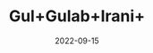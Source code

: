 ---
title: 'Gul+Gulab+Irani+'
date: '2022-09-15' 
metatag: '' 
inventory: '0' 
draft: false 
# meta description 
shortDescripton: ''
description: 'Herb'
longdescription: ''
featured: True
# product Price
price: '80.0'
# Product Short Description
shortDescription: ''
productID: 'F8A434C2-1329-ED11-9968-005056B3A416'
type: 'products'
category: 'Herb' 
thumnailproduct: 'https://aminsaddiquidawakhana.eralive.net/images/products/F8A434C2-1329-ED11-9968-005056B3A4161.png' 
images:
  - image: 'images/products/F8A434C2-1329-ED11-9968-005056B3A4161.png'  
Variants:
---